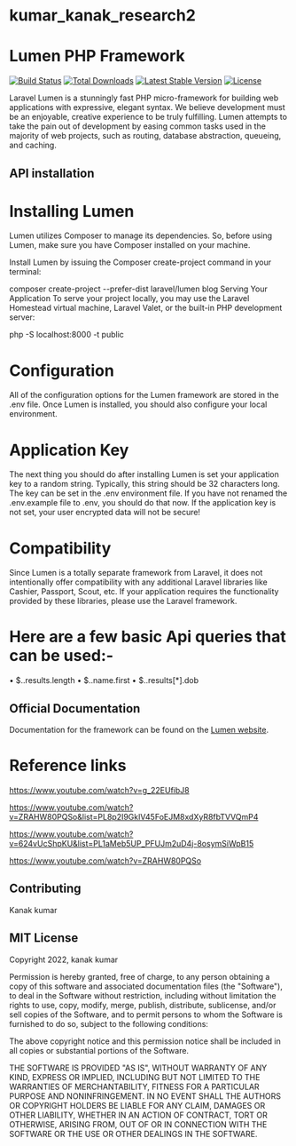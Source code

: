 # kumar_kanak_research2

# Lumen PHP Framework

[![Build Status](https://travis-ci.org/laravel/lumen-framework.svg)](https://travis-ci.org/laravel/lumen-framework)
[![Total Downloads](https://img.shields.io/packagist/dt/laravel/framework)](https://packagist.org/packages/laravel/lumen-framework)
[![Latest Stable Version](https://img.shields.io/packagist/v/laravel/framework)](https://packagist.org/packages/laravel/lumen-framework)
[![License](https://img.shields.io/packagist/l/laravel/framework)](https://packagist.org/packages/laravel/lumen-framework)

Laravel Lumen is a stunningly fast PHP micro-framework for building web applications with expressive, elegant syntax. We believe development must be an enjoyable, creative experience to be truly fulfilling. Lumen attempts to take the pain out of development by easing common tasks used in the majority of web projects, such as routing, database abstraction, queueing, and caching.

## API installation 
# Installing Lumen
Lumen utilizes Composer to manage its dependencies. So, before using Lumen, make sure you have Composer installed on your machine.

Install Lumen by issuing the Composer create-project command in your terminal:

composer create-project --prefer-dist laravel/lumen blog
Serving Your Application
To serve your project locally, you may use the Laravel Homestead virtual machine, Laravel Valet, or the built-in PHP development server:

php -S localhost:8000 -t public

# Configuration
All of the configuration options for the Lumen framework are stored in the .env file. Once Lumen is installed, you should also configure your local environment.

# Application Key
The next thing you should do after installing Lumen is set your application key to a random string. Typically, this string should be 32 characters long. The key can be set in the .env environment file. If you have not renamed the .env.example file to .env, you should do that now. If the application key is not set, your user encrypted data will not be secure!


# Compatibility
Since Lumen is a totally separate framework from Laravel, it does not intentionally offer compatibility with any additional Laravel libraries like Cashier, Passport, Scout, etc. If your application requires the functionality provided by these libraries, please use the Laravel framework.

# Here are a few basic Api queries that can be used:-
• $..results.length
• $..name.first
• $..results[*].dob

## Official Documentation

Documentation for the framework can be found on the [Lumen website](https://lumen.laravel.com/docs).

# Reference links

https://www.youtube.com/watch?v=g_22EUfibJ8

https://www.youtube.com/watch?v=ZRAHW80PQSo&list=PL8p2I9GklV45FoEJM8xdXyR8fbTVVQmP4

https://www.youtube.com/watch?v=624vUcShpKU&list=PL1aMeb5UP_PFUJm2uD4j-8osymSiWpB15

https://www.youtube.com/watch?v=ZRAHW80PQSo

## Contributing
Kanak kumar

## MIT License

Copyright 2022, kanak kumar

Permission is hereby granted, free of charge, to any person obtaining a copy of this software and associated documentation files (the "Software"), to deal in the Software without restriction, including without limitation the rights to use, copy, modify, merge, publish, distribute, sublicense, and/or sell copies of the Software, and to permit persons to whom the Software is furnished to do so, subject to the following conditions:

The above copyright notice and this permission notice shall be included in all copies or substantial portions of the Software.

THE SOFTWARE IS PROVIDED "AS IS", WITHOUT WARRANTY OF ANY KIND, EXPRESS OR IMPLIED, INCLUDING BUT NOT LIMITED TO THE WARRANTIES OF MERCHANTABILITY, FITNESS FOR A PARTICULAR PURPOSE AND NONINFRINGEMENT. IN NO EVENT SHALL THE AUTHORS OR COPYRIGHT HOLDERS BE LIABLE FOR ANY CLAIM, DAMAGES OR OTHER LIABILITY, WHETHER IN AN ACTION OF CONTRACT, TORT OR OTHERWISE, ARISING FROM, OUT OF OR IN CONNECTION WITH THE SOFTWARE OR THE USE OR OTHER DEALINGS IN THE SOFTWARE.
